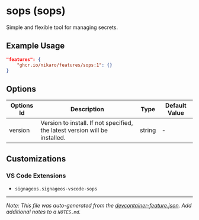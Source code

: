 
# sops (sops)

Simple and flexible tool for managing secrets.

## Example Usage

```json
"features": {
    "ghcr.io/nikaro/features/sops:1": {}
}
```

## Options

| Options Id | Description | Type | Default Value |
|-----|-----|-----|-----|
| version | Version to install. If not specified, the latest version will be installed. | string | - |

## Customizations

### VS Code Extensions

- `signageos.signageos-vscode-sops`



---

_Note: This file was auto-generated from the [devcontainer-feature.json](https://github.com/nikaro/features/blob/main/src/sops/devcontainer-feature.json).  Add additional notes to a `NOTES.md`._
